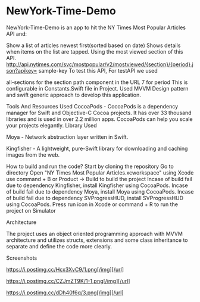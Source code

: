 
# NewYork-Time-Demo

NewYork-Time-Demo is an app to hit the NY Times Most Popular Articles API and:

Show a list of articles newest first(sorted based on date)
Shows details when items on the list are tapped.
Using the most viewed section of this API. http://api.nytimes.com/svc/mostpopular/v2/mostviewed/{section}/{period}.json?apikey= sample-key To test this API, For testAPI we used

all-sections for the section path component in the URL
7 for period
This is configurable in Constants.Swift file in Project. Used MVVM Design pattern and swift generic approach to develop this application.

Tools And Resources Used
CocoaPods - CocoaPods is a dependency manager for Swift and Objective-C Cocoa projects. It has over 33 thousand libraries and is used in over 2.2 million apps. CocoaPods can help you scale your projects elegantly.
Library Used 



Moya - Network abstraction layer written in Swift.

Kingfisher - A lightweight, pure-Swift library for downloading and caching images from the web.
 

How to build and run the code?
Start by cloning the repository
Go to directory
Open "NY Times Most Popular Articles.xcworkspace" using Xcode
use command + B or Product -> Build to build the project
Incase of build fail due to dependency Kingfisher, install Kingfisher using CocoaPods.
Incase of build fail due to dependency Moya, install Moya using CocoaPods.
Incase of build fail due to dependency SVProgressHUD, install SVProgressHUD using CocoaPods.
Press run icon in Xcode or command + R to run the project on Simulator


Architecture

The project uses an object oriented programming approach with MVVM architecture and utilizes structs, extensions and some class inheritance to separate and define the code more clearly.

Screenshots

https://i.postimg.cc/Hcx3XvC9/1.png[/img][/url]


https://i.postimg.cc/CZJmZT9K/1-1.png[/img][/url]


https://i.postimg.cc/dDh40f6q/3.png[/img][/url]





